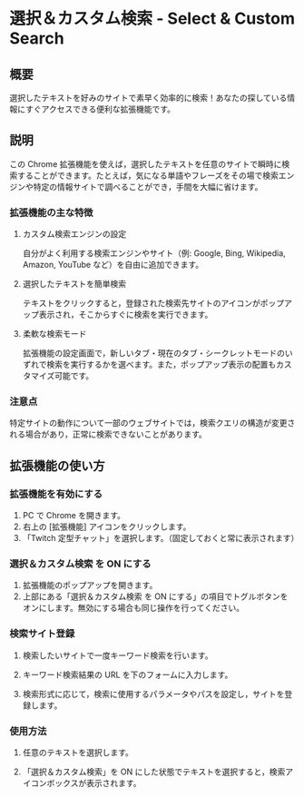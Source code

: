 # 選択＆カスタム検索 - Select & Custom Search

## 概要

選択したテキストを好みのサイトで素早く効率的に検索！あなたの探している情報にすぐアクセスできる便利な拡張機能です。

## 説明

この Chrome 拡張機能を使えば，選択したテキストを任意のサイトで瞬時に検索することができます。たとえば，気になる単語やフレーズをその場で検索エンジンや特定の情報サイトで調べることができ，手間を大幅に省けます。

### 拡張機能の主な特徴

1. カスタム検索エンジンの設定

   自分がよく利用する検索エンジンやサイト（例: Google, Bing, Wikipedia, Amazon, YouTube など）を自由に追加できます。

2. 選択したテキストを簡単検索

   テキストをクリックすると，登録された検索先サイトのアイコンがポップアップ表示され，そこからすぐに検索を実行できます。

3. 柔軟な検索モード

   拡張機能の設定画面で，新しいタブ・現在のタブ・シークレットモードのいずれで検索を実行するかを選べます。また，ポップアップ表示の配置もカスタマイズ可能です。

### 注意点

特定サイトの動作について一部のウェブサイトでは，検索クエリの構造が変更される場合があり，正常に検索できないことがあります。

## 拡張機能の使い方

### 拡張機能を有効にする

1. PC で Chrome を開きます。
2. 右上の [拡張機能] アイコンをクリックします。
3. 「Twitch 定型チャット」を選択します。（固定しておくと常に表示されます）

### 選択＆カスタム検索 を ON にする

1. 拡張機能のポップアップを開きます。
2. 上部にある「選択＆カスタム検索 を ON にする」の項目でトグルボタンをオンにします。無効にする場合も同じ操作を行ってください。

### 検索サイト登録

1. 検索したいサイトで一度キーワード検索を行います。<br>

1. キーワード検索結果の URL を下のフォームに入力します。

1. 検索形式に応じて，検索に使用するパラメータやパスを設定し，サイトを登録します。

### 使用方法

1. 任意のテキストを選択します。

1. 「選択＆カスタム検索」を ON にした状態でテキストを選択すると，検索アイコンボックスが表示されます。
